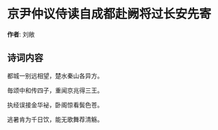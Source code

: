 # 京尹仲议侍读自成都赴阙将过长安先寄

**作者**: 刘敞

## 诗词内容

都城一别远相望，楚水秦山各异方。

毎颂中和传四子，重闻京兆得三王。

执经误接金华袐，卧阁惊看鬓色苍。

逃暑肯为千日饮，能无歌舞荐清觞。

